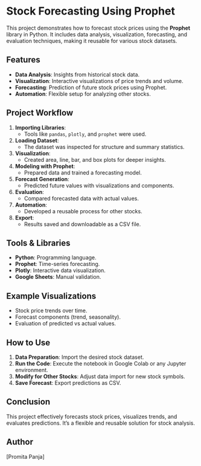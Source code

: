 # Stock Forecasting Using Prophet

This project demonstrates how to forecast stock prices using the **Prophet** library in Python. It includes data analysis, visualization, forecasting, and evaluation techniques, making it reusable for various stock datasets.

## Features
- **Data Analysis**: Insights from historical stock data.
- **Visualization**: Interactive visualizations of price trends and volume.
- **Forecasting**: Prediction of future stock prices using Prophet.
- **Automation**: Flexible setup for analyzing other stocks.

## Project Workflow
1. **Importing Libraries**:
   - Tools like `pandas`, `plotly`, and `prophet` were used.
2. **Loading Dataset**:
   - The dataset was inspected for structure and summary statistics.
3. **Visualization**:
   - Created area, line, bar, and box plots for deeper insights.
4. **Modeling with Prophet**:
   - Prepared data and trained a forecasting model.
5. **Forecast Generation**:
   - Predicted future values with visualizations and components.
6. **Evaluation**:
   - Compared forecasted data with actual values.
7. **Automation**:
   - Developed a reusable process for other stocks.
8. **Export**:
   - Results saved and downloadable as a CSV file.

## Tools & Libraries
- **Python**: Programming language.
- **Prophet**: Time-series forecasting.
- **Plotly**: Interactive data visualization.
- **Google Sheets**: Manual validation.

## Example Visualizations
- Stock price trends over time.
- Forecast components (trend, seasonality).
- Evaluation of predicted vs actual values.

## How to Use
1. **Data Preparation**: Import the desired stock dataset.
2. **Run the Code**: Execute the notebook in Google Colab or any Jupyter environment.
3. **Modify for Other Stocks**: Adjust data import for new stock symbols.
4. **Save Forecast**: Export predictions as CSV.

## Conclusion
This project effectively forecasts stock prices, visualizes trends, and evaluates predictions. It’s a flexible and reusable solution for stock analysis.

## Author
[Promita Panja]
